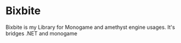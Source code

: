 # Bixbite
Bixbite is my Library for Monogame and amethyst engine usages. It's bridges .NET and monogame  
